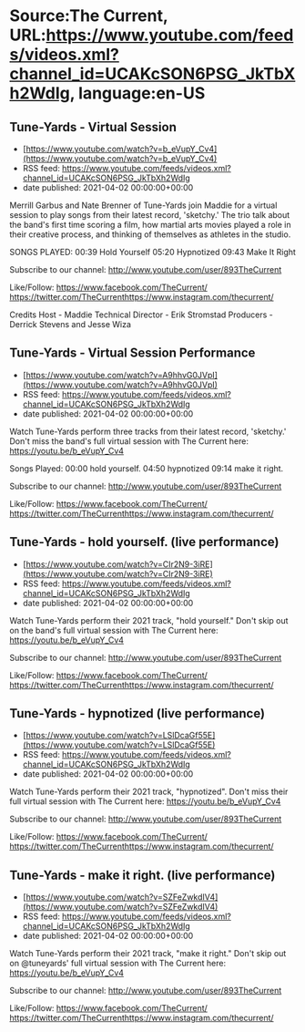 # Source:The Current, URL:https://www.youtube.com/feeds/videos.xml?channel_id=UCAKcSON6PSG_JkTbXh2WdIg, language:en-US

## Tune-Yards - Virtual Session
 - [https://www.youtube.com/watch?v=b_eVupY_Cv4](https://www.youtube.com/watch?v=b_eVupY_Cv4)
 - RSS feed: https://www.youtube.com/feeds/videos.xml?channel_id=UCAKcSON6PSG_JkTbXh2WdIg
 - date published: 2021-04-02 00:00:00+00:00

Merrill Garbus and Nate Brenner of Tune-Yards join Maddie for a virtual session to play songs from their latest record, 'sketchy.' The trio talk about the band's first time scoring a film, how martial arts movies played a role in their creative process, and thinking of themselves as athletes in the studio.

SONGS PLAYED: 
00:39 Hold Yourself
05:20 Hypnotized
09:43 Make It Right

Subscribe to our channel:
http://www.youtube.com/user/893TheCurrent

Like/Follow:
https://www.facebook.com/TheCurrent/​​
https://twitter.com/TheCurrent​​
https://www.instagram.com/thecurrent/

Credits
Host - Maddie
Technical Director - Erik Stromstad
Producers - Derrick Stevens and Jesse Wiza

## Tune-Yards - Virtual Session Performance
 - [https://www.youtube.com/watch?v=A9hhvG0JVpI](https://www.youtube.com/watch?v=A9hhvG0JVpI)
 - RSS feed: https://www.youtube.com/feeds/videos.xml?channel_id=UCAKcSON6PSG_JkTbXh2WdIg
 - date published: 2021-04-02 00:00:00+00:00

Watch Tune-Yards perform three tracks from their latest record, 'sketchy.' Don't miss the band's full virtual session with The Current here: https://youtu.be/b_eVupY_Cv4

Songs Played:
00:00 hold yourself.
04:50 hypnotized
09:14 make it right.

Subscribe to our channel:
http://www.youtube.com/user/893TheCurrent

Like/Follow:
https://www.facebook.com/TheCurrent/​​
https://twitter.com/TheCurrent​​
https://www.instagram.com/thecurrent/

## Tune-Yards - hold yourself. (live performance)
 - [https://www.youtube.com/watch?v=CIr2N9-3iRE](https://www.youtube.com/watch?v=CIr2N9-3iRE)
 - RSS feed: https://www.youtube.com/feeds/videos.xml?channel_id=UCAKcSON6PSG_JkTbXh2WdIg
 - date published: 2021-04-02 00:00:00+00:00

Watch Tune-Yards perform their 2021 track, "hold yourself." Don't skip out on the band's full virtual session with The Current here: https://youtu.be/b_eVupY_Cv4

Subscribe to our channel:
http://www.youtube.com/user/893TheCurrent

Like/Follow:
https://www.facebook.com/TheCurrent/​​
https://twitter.com/TheCurrent​​
https://www.instagram.com/thecurrent/

## Tune-Yards - hypnotized (live performance)
 - [https://www.youtube.com/watch?v=LSlDcaGf55E](https://www.youtube.com/watch?v=LSlDcaGf55E)
 - RSS feed: https://www.youtube.com/feeds/videos.xml?channel_id=UCAKcSON6PSG_JkTbXh2WdIg
 - date published: 2021-04-02 00:00:00+00:00

Watch Tune-Yards perform their 2021 track, "hypnotized". Don't miss their full virtual session with The Current here: https://youtu.be/b_eVupY_Cv4

Subscribe to our channel:
http://www.youtube.com/user/893TheCurrent

Like/Follow:
https://www.facebook.com/TheCurrent/​​
https://twitter.com/TheCurrent​​
https://www.instagram.com/thecurrent/

## Tune-Yards - make it right. (live performance)
 - [https://www.youtube.com/watch?v=SZFeZwkdIV4](https://www.youtube.com/watch?v=SZFeZwkdIV4)
 - RSS feed: https://www.youtube.com/feeds/videos.xml?channel_id=UCAKcSON6PSG_JkTbXh2WdIg
 - date published: 2021-04-02 00:00:00+00:00

Watch Tune-Yards perform their 2021 track, "make it right." Don't skip out on @tuneyards' full virtual session with The Current here: https://youtu.be/b_eVupY_Cv4

Subscribe to our channel:
http://www.youtube.com/user/893TheCurrent

Like/Follow:
https://www.facebook.com/TheCurrent/​​
https://twitter.com/TheCurrent​​
https://www.instagram.com/thecurrent/

